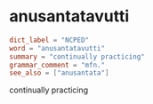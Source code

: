 # anusantatavutti

``` toml
dict_label = "NCPED"
word = "anusantatavutti"
summary = "continually practicing"
grammar_comment = "mfn."
see_also = ["anusantata"]
```

continually practicing

